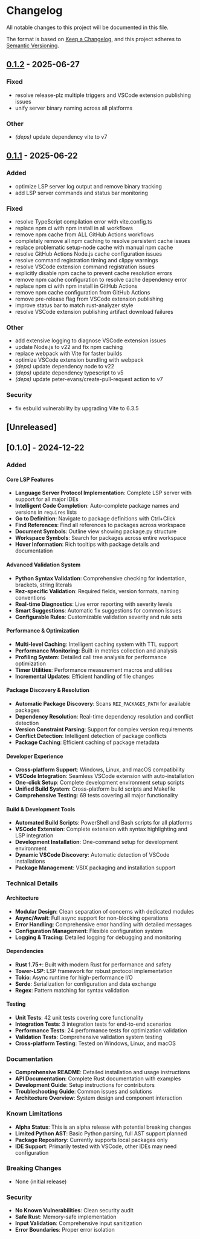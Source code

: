 # Changelog

All notable changes to this project will be documented in this file.

The format is based on [Keep a Changelog](https://keepachangelog.com/en/1.0.0/),
and this project adheres to [Semantic Versioning](https://semver.org/spec/v2.0.0.html).


## [0.1.2](https://github.com/loonghao/rez-lsp-server/compare/v0.1.1...v0.1.2) - 2025-06-27

### Fixed

- resolve release-plz multiple triggers and VSCode extension publishing issues
- unify server binary naming across all platforms

### Other

- *(deps)* update dependency vite to v7

## [0.1.1](https://github.com/loonghao/rez-lsp-server/compare/v0.1.0...v0.1.1) - 2025-06-22

### Added

- optimize LSP server log output and remove binary tracking
- add LSP server commands and status bar monitoring

### Fixed

- resolve TypeScript compilation error with vite.config.ts
- replace npm ci with npm install in all workflows
- remove npm cache from ALL GitHub Actions workflows
- completely remove all npm caching to resolve persistent cache issues
- replace problematic setup-node cache with manual npm cache
- resolve GitHub Actions Node.js cache configuration issues
- resolve command registration timing and clippy warnings
- resolve VSCode extension command registration issues
- explicitly disable npm cache to prevent cache resolution errors
- remove npm cache configuration to resolve cache dependency error
- replace npm ci with npm install in GitHub Actions
- remove npm cache configuration from GitHub Actions
- remove pre-release flag from VSCode extension publishing
- improve status bar to match rust-analyzer style
- resolve VSCode extension publishing artifact download failures

### Other

- add extensive logging to diagnose VSCode extension issues
- update Node.js to v22 and fix npm caching
- replace webpack with Vite for faster builds
- optimize VSCode extension bundling with webpack
- *(deps)* update dependency node to v22
- *(deps)* update dependency typescript to v5
- *(deps)* update peter-evans/create-pull-request action to v7

### Security

- fix esbuild vulnerability by upgrading Vite to 6.3.5
## [Unreleased]

## [0.1.0] - 2024-12-22

### Added

#### Core LSP Features
- **Language Server Protocol Implementation**: Complete LSP server with support for all major IDEs
- **Intelligent Code Completion**: Auto-complete package names and versions in `requires` lists
- **Go to Definition**: Navigate to package definitions with Ctrl+Click
- **Find References**: Find all references to packages across workspace
- **Document Symbols**: Outline view showing package.py structure
- **Workspace Symbols**: Search for packages across entire workspace
- **Hover Information**: Rich tooltips with package details and documentation

#### Advanced Validation System
- **Python Syntax Validation**: Comprehensive checking for indentation, brackets, string literals
- **Rez-specific Validation**: Required fields, version formats, naming conventions
- **Real-time Diagnostics**: Live error reporting with severity levels
- **Smart Suggestions**: Automatic fix suggestions for common issues
- **Configurable Rules**: Customizable validation severity and rule sets

#### Performance & Optimization
- **Multi-level Caching**: Intelligent caching system with TTL support
- **Performance Monitoring**: Built-in metrics collection and analysis
- **Profiling System**: Detailed call tree analysis for performance optimization
- **Timer Utilities**: Performance measurement macros and utilities
- **Incremental Updates**: Efficient handling of file changes

#### Package Discovery & Resolution
- **Automatic Package Discovery**: Scans `REZ_PACKAGES_PATH` for available packages
- **Dependency Resolution**: Real-time dependency resolution and conflict detection
- **Version Constraint Parsing**: Support for complex version requirements
- **Conflict Detection**: Intelligent detection of package conflicts
- **Package Caching**: Efficient caching of package metadata

#### Developer Experience
- **Cross-platform Support**: Windows, Linux, and macOS compatibility
- **VSCode Integration**: Seamless VSCode extension with auto-installation
- **One-click Setup**: Complete development environment setup scripts
- **Unified Build System**: Cross-platform build scripts and Makefile
- **Comprehensive Testing**: 69 tests covering all major functionality

#### Build & Development Tools
- **Automated Build Scripts**: PowerShell and Bash scripts for all platforms
- **VSCode Extension**: Complete extension with syntax highlighting and LSP integration
- **Development Installation**: One-command setup for development environment
- **Dynamic VSCode Discovery**: Automatic detection of VSCode installations
- **Package Management**: VSIX packaging and installation support

### Technical Details

#### Architecture
- **Modular Design**: Clean separation of concerns with dedicated modules
- **Async/Await**: Full async support for non-blocking operations
- **Error Handling**: Comprehensive error handling with detailed messages
- **Configuration Management**: Flexible configuration system
- **Logging & Tracing**: Detailed logging for debugging and monitoring

#### Dependencies
- **Rust 1.75+**: Built with modern Rust for performance and safety
- **Tower-LSP**: LSP framework for robust protocol implementation
- **Tokio**: Async runtime for high-performance I/O
- **Serde**: Serialization for configuration and data exchange
- **Regex**: Pattern matching for syntax validation

#### Testing
- **Unit Tests**: 42 unit tests covering core functionality
- **Integration Tests**: 3 integration tests for end-to-end scenarios
- **Performance Tests**: 24 performance tests for optimization validation
- **Validation Tests**: Comprehensive validation system testing
- **Cross-platform Testing**: Tested on Windows, Linux, and macOS

### Documentation
- **Comprehensive README**: Detailed installation and usage instructions
- **API Documentation**: Complete Rust documentation with examples
- **Development Guide**: Setup instructions for contributors
- **Troubleshooting Guide**: Common issues and solutions
- **Architecture Overview**: System design and component interaction

### Known Limitations
- **Alpha Status**: This is an alpha release with potential breaking changes
- **Limited Python AST**: Basic Python parsing, full AST support planned
- **Package Repository**: Currently supports local packages only
- **IDE Support**: Primarily tested with VSCode, other IDEs may need configuration

### Breaking Changes
- None (initial release)

### Security
- **No Known Vulnerabilities**: Clean security audit
- **Safe Rust**: Memory-safe implementation
- **Input Validation**: Comprehensive input sanitization
- **Error Boundaries**: Proper error isolation
